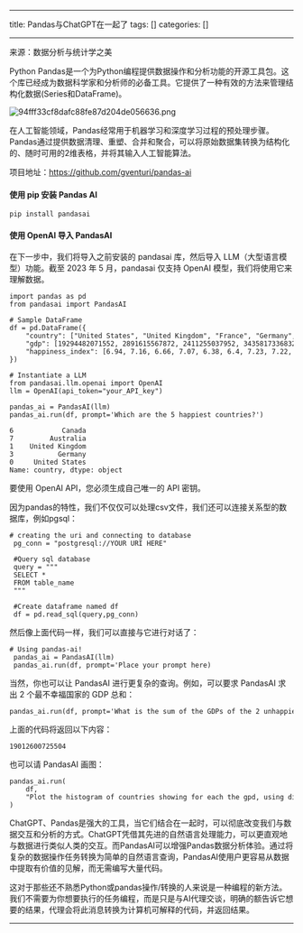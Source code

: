 
--- 
title:  Pandas与ChatGPT在一起了 
tags: []
categories: [] 

---
来源：数据分析与统计学之美

Python Pandas是一个为Python编程提供数据操作和分析功能的开源工具包。这个库已经成为数据科学家和分析师的必备工具。它提供了一种有效的方法来管理结构化数据(Series和DataFrame)。

<img src="https://img-blog.csdnimg.cn/img_convert/94fff33cf8dafc88fe87d204de056636.png" alt="94fff33cf8dafc88fe87d204de056636.png">

在人工智能领域，Pandas经常用于机器学习和深度学习过程的预处理步骤。Pandas通过提供数据清理、重塑、合并和聚合，可以将原始数据集转换为结构化的、随时可用的2维表格，并将其输入人工智能算法。

>  
  项目地址：https://github.com/gventuri/pandas-ai 
 

#### 使用 pip 安装 Pandas AI

```
pip install pandasai
```

#### 使用 OpenAI 导入 PandasAI

在下一步中，我们将导入之前安装的 pandasai 库，然后导入 LLM（大型语言模型）功能。截至 2023 年 5 月，pandasai 仅支持 OpenAI 模型，我们将使用它来理解数据。

```
import pandas as pd
from pandasai import PandasAI

# Sample DataFrame
df = pd.DataFrame({
    "country": ["United States", "United Kingdom", "France", "Germany", "Italy", "Spain", "Canada", "Australia", "Japan", "China"],
    "gdp": [19294482071552, 2891615567872, 2411255037952, 3435817336832, 1745433788416, 1181205135360, 1607402389504, 1490967855104, 4380756541440, 14631844184064],
    "happiness_index": [6.94, 7.16, 6.66, 7.07, 6.38, 6.4, 7.23, 7.22, 5.87, 5.12]
})

# Instantiate a LLM
from pandasai.llm.openai import OpenAI
llm = OpenAI(api_token="your_API_key")

pandas_ai = PandasAI(llm)
pandas_ai.run(df, prompt='Which are the 5 happiest countries?')
```

```
6            Canada
7         Australia
1    United Kingdom
3           Germany
0     United States
Name: country, dtype: object
```

要使用 OpenAI API，您必须生成自己唯一的 API 密钥。

因为pandas的特性，我们不仅仅可以处理csv文件，我们还可以连接关系型的数据库，例如pgsql：

```
# creating the uri and connecting to database
 pg_conn = "postgresql://YOUR URI HERE"
 
 #Query sql database 
 query = """
 SELECT *
 FROM table_name
 """
 
 #Create dataframe named df
 df = pd.read_sql(query,pg_conn)
```

然后像上面代码一样，我们可以直接与它进行对话了：

```
# Using pandas-ai!
 pandas_ai = PandasAI(llm)
 pandas_ai.run(df, prompt='Place your prompt here)
```

当然，你也可以让 PandasAI 进行更复杂的查询。例如，可以要求 PandasAI 求出 2 个最不幸福国家的 GDP 总和：

```
pandas_ai.run(df, prompt='What is the sum of the GDPs of the 2 unhappiest countries?')
```

上面的代码将返回以下内容：

```
19012600725504
```

也可以请 PandasAI 画图：

```
pandas_ai.run(
    df,
    "Plot the histogram of countries showing for each the gpd, using different colors for each bar",
)
```

ChatGPT、Pandas是强大的工具，当它们结合在一起时，可以彻底改变我们与数据交互和分析的方式。ChatGPT凭借其先进的自然语言处理能力，可以更直观地与数据进行类似人类的交互。而PandasAI可以增强Pandas数据分析体验。通过将复杂的数据操作任务转换为简单的自然语言查询，PandasAI使用户更容易从数据中提取有价值的见解，而无需编写大量代码。

这对于那些还不熟悉Python或pandas操作/转换的人来说是一种编程的新方法。我们不需要为你想要执行的任务编程，而是只是与AI代理交谈，明确的额告诉它想要的结果，代理会将此消息转换为计算机可解释的代码，并返回结果。
- - - - - 